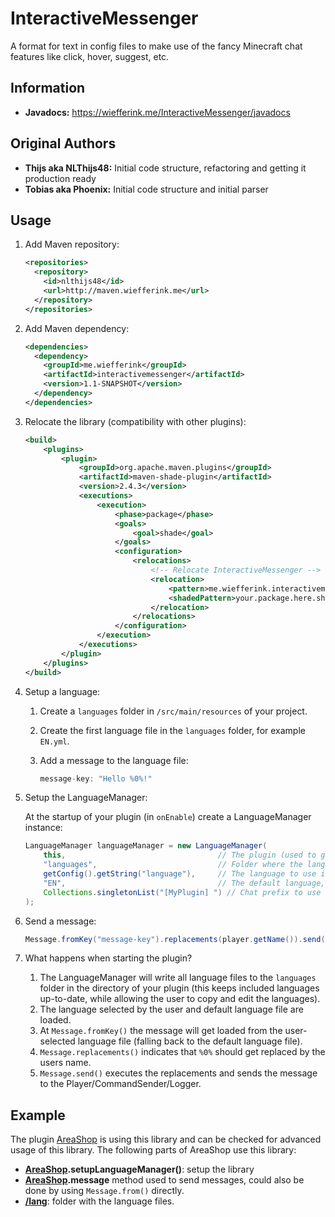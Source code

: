 InteractiveMessenger
====================

A format for text in config files to make use of the fancy Minecraft chat features like click, hover, suggest, etc.

## Information
* **Javadocs:** https://wiefferink.me/InteractiveMessenger/javadocs

## Original Authors
* **Thijs aka NLThijs48:** Initial code structure, refactoring and getting it production ready
* **Tobias aka Phoenix:** Initial code structure and initial parser

## Usage
1. Add Maven repository:

    ```xml
    <repositories>
      <repository>
        <id>nlthijs48</id>
        <url>http://maven.wiefferink.me</url>
      </repository>
    </repositories>
    ```
1. Add Maven dependency:

    ```xml
    <dependencies>
      <dependency>
        <groupId>me.wiefferink</groupId>
        <artifactId>interactivemessenger</artifactId>
        <version>1.1-SNAPSHOT</version>
      </dependency>
    </dependencies>
    ```
1. Relocate the library (compatibility with other plugins):

    ```xml
    <build>
        <plugins>
            <plugin>
                <groupId>org.apache.maven.plugins</groupId>
                <artifactId>maven-shade-plugin</artifactId>
                <version>2.4.3</version>
                <executions>
                    <execution>
                        <phase>package</phase>
                        <goals>
                            <goal>shade</goal>
                        </goals>
                        <configuration>
                            <relocations>
                                <!-- Relocate InteractiveMessenger -->
                                <relocation>
                                    <pattern>me.wiefferink.interactivemessenger</pattern>
                                    <shadedPattern>your.package.here.shaded.interactivemessenger</shadedPattern>
                                </relocation>
                            </relocations>
                        </configuration>
                    </execution>
                </executions>
            </plugin>
        </plugins>
    </build>
    ```    
1. Setup a language:
    1. Create a `languages` folder in `/src/main/resources` of your project.
    1. Create the first language file in the `languages` folder, for example `EN.yml`.
    1. Add a message to the language file:
    
        ```java
        message-key: "Hello %0%!"
        ```
1. Setup the LanguageManager:
    
    At the startup of your plugin (in `onEnable`) create a LanguageManager instance:
        
    ```java
    LanguageManager languageManager = new LanguageManager(
        this,                                  // The plugin (used to get the languages bundled in the jar file)
        "languages",                           // Folder where the languages are stored
        getConfig().getString("language"),     // The language to use indicated by the plugin user
        "EN",                                  // The default language, expected to be shipped with the plugin and should be complete, fills in gaps in the user-selected language
        Collections.singletonList("[MyPlugin] ") // Chat prefix to use with Message#prefix(), could of course come from the config file
    );
    ```
1. Send a message:
    
    ```java
    Message.fromKey("message-key").replacements(player.getName()).send(player);
    ```
1. What happens when starting the plugin?
    1. The LanguageManager will write all language files to the `languages` folder in the directory of your plugin (this keeps included languages up-to-date, while allowing the user to copy and edit the languages).
    1. The language selected by the user and default language file are loaded.
    1. At `Message.fromKey()` the message will get loaded from the user-selected language file (falling back to the default language file).
    1. `Message.replacements()` indicates that `%0%` should get replaced by the users name.
    1. `Message.send()` executes the replacements and sends the message to the Player/CommandSender/Logger.

## Example
The plugin [AreaShop](https://github.com/NLthijs48/AreaShop) is using this library and can be checked for advanced usage of this library. The following parts of AreaShop use this library:

* **[AreaShop](https://github.com/NLthijs48/AreaShop/blob/master/AreaShop/src/main/java/me/wiefferink/areashop/AreaShop.java).setupLanguageManager()**: setup the library
* **[AreaShop](https://github.com/NLthijs48/AreaShop/blob/master/AreaShop/src/main/java/me/wiefferink/areashop/AreaShop.java).message** method used to send messages, could also be done by using `Message.from()` directly.
* **[/lang](https://github.com/NLthijs48/AreaShop/tree/master/AreaShop/src/main/resources/lang)**: folder with the language files.

